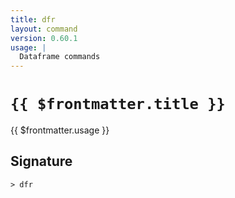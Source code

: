 ```yaml
---
title: dfr
layout: command
version: 0.60.1
usage: |
  Dataframe commands
---
```


# `{{ $frontmatter.title }}`

<div style='white-space: pre-wrap;'>{{ $frontmatter.usage }}</div>

## Signature

```> dfr ```

